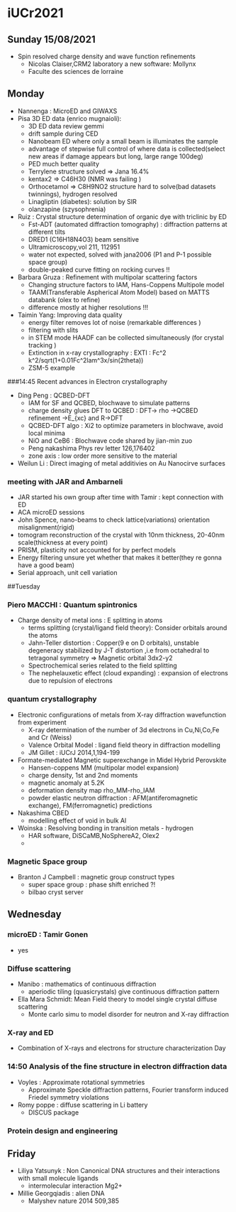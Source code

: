 # iUCr2021

## Sunday 15/08/2021
- Spin resolved charge density and wave function refinements
  - Nicolas Claiser,CRM2 laboratory a new software: Mollynx
  - Faculte des sciences de lorraine

## Monday
- Nannenga : MicroED and GIWAXS
- Pisa 3D ED data (enrico mugnaioli):
    - 3D ED data review gemmi
    - drift sample during CED
    - Nanobeam ED where only a small beam is illuminates the sample
    - advantage of stepwise full control of where data  is collected(select new areas if damage appears but long, large range 100deg)
    - PED much better quality
    - Terrylene structure solved => Jana 16.4%
    - kentax2 => C46H30 (NMR was failing )
    - Orthocetamol => C8H9NO2 structure hard to solve(bad datasets twinnings), hydrogen resolved
    - Linagliptin (diabetes): solution by SIR
    - olanzapine (szysophrenia)
- Ruiz : Crystal structure determination of organic dye with triclinic by ED
    - Fst-ADT (automated diffraction tomography) : diffraction patterns at different tilts
    - DRED1 (C16H18N4O3) beam sensitive
    - Ultramicroscopy,vol 211, 112951
    - water not expected, solved with jana2006  (P1 and P-1 possible space group)
    - double-peaked curve fitting on rocking curves !!
- Barbara Gruza : Refinement with multipolar scattering factors
    - Changing structure factors to IAM, Hans-Coppens Multipole model
    - TAAM(Transferable Aspherical Atom Model) based on MATTS databank (olex to refine)
    - difference mostly at higher resolutions !!!
- Taimin Yang: Improving data quality
    - energy filter removes lot of noise (remarkable differences )
    - filtering with slits
    - in STEM mode HAADF can be collected simultaneously (for crystal tracking )
    - Extinction in x-ray crystallography : EXTI : Fc^2 k^2/sqrt(1+0.01Fc^2lam^3x/sin(2theta))
    - ZSM-5 example

###14:45 Recent advances in Electron crystallography
- Ding Peng : QCBED-DFT
    - IAM for SF and QCBED, blochwave to simulate patterns
    - charge density glues DFT to QCBED : DFT-> rho ->QCBED refinement ->E_{xc} and R->DFT
    - QCBED-DFT algo : Xi2 to optimize parameters in blochwave, avoid local minima
    - NiO and CeB6 : Blochwave code shared by jian-min zuo
    - Peng nakashima Phys rev letter 126,176402
    - zone axis : low order more sensitive to the material
- Weilun Li : Direct imaging of metal additivies on Au Nanocirve surfaces

### meeting with JAR and Ambarneli
- JAR started his own group after time with Tamir : kept connection with ED
- ACA microED sessions
- John Spence, nano-beams to check lattice(variations) orientation misalignment(rigid)
- tomogram reconstruction of the crystal with 10nm thickness, 20-40nm scale(thickness at every point)
- PRISM, plasticity not accounted for by perfect models
- Energy filtering unsure yet whether that makes it better(they re gonna have a good beam)
- Serial approach, unit cell variation


##Tuesday
### Piero MACCHI : Quantum spintronics
- Charge density of metal ions : E splitting in atoms
    - terms splitting (crystal/ligand field theory): Consider orbitals around the atoms
    - Jahn-Teller distortion : Copper(9 e on D orbitals), unstable degeneracy stabilized by J-T distortion ,i.e from octahedral to tetragonal symmetry => Magnetic orbital 3dx2-y2
    - Spectrochemical series related to the field splitting
    - The nephelauxetic effect (cloud expanding) : expansion of electrons due to repulsion of electrons
### quantum crystallography
- Electronic configurations of metals from X-ray diffraction wavefunction from experiment
    - X-ray determination of the number of 3d electrons in Cu,Ni,Co,Fe and Cr (Weiss)
    - Valence Orbital Model : ligand field theory in diffraction modelling
    - JM Gillet : iUCrJ 2014,1,194-199
- Formate-mediated Magnetic superexchange in Midel Hybrid Perovskite
    - Hansen-coppens MM (multipolar model expansion)
    - charge density, 1st and 2nd moments
    - magnetic anomaly at 5.2K
    - deformation density map rho_MM-rho_IAM
    - powder elastic neutron diffraction : AFM(antiferomagnetic exchange), FM(ferromagnetic) predictions
- Nakashima CBED  
  - modelling effect of void in bulk Al
- Woinska : Resolving bonding in transition metals - hydrogen
    - HAR software, DiSCaMB,NoSphereA2, Olex2
    -


### Magnetic Space group
- Branton J Campbell : magnetic group construct types
    - super space group : phase shift enriched ?!
    - bilbao cryst server

## Wednesday
### microED : Tamir Gonen
- yes

### Diffuse scattering
- Manibo : mathematics of continuous diffraction
    - aperiodic tiling (quasicrystals) give continuous diffraction pattern
- Ella Mara Schmidt: Mean Field theory to model single crystal diffuse scattering
    - Monte carlo simu to model disorder for neutron and X-ray diffraction
### X-ray and ED
- Combination of X-rays and electrons for structure characterization
Day

### 14:50 Analysis of the fine structure in electron diffraction data
- Voyles : Approximate rotational symmetries
    - Approximate Speckle diffraction patterns, Fourier transform induced Friedel symmetry violations
- Romy poppe : diffuse scattering in Li battery
    - DISCUS package
### Protein design and engineering


## Friday
- Liliya Yatsunyk : Non Canonical DNA structures and their interactions with small molecule ligands
    - intermolecular interaction Mg2+
- Millie Georgqiadis : alien DNA
    - Malyshev nature 2014 509,385
